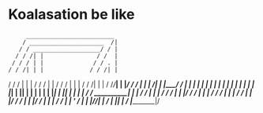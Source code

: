 # Koalasation be like



         _________________________
        / _____________________  /|
       / / ___________________/ / |
      / / /| |               / /  |
     / / / | |              / / . |
    / / /| | |             / / /| |
   / / / | | |            / / / | |
  / / /  | | |           / / /| | |
 / /_/___| | |__________/ / / | | |
/________| | |___________/ /  | | |
| _______| | |__________ | |  | | |
| | |    | | |_________| | |__| | |
| | |    | |___________| | |____| |
| | |   / / ___________| | |_  / /
| | |  / / /           | | |/ / /
| | | / / /            | | | / /
| | |/ / /             | | |/ /
| | | / /              | | ' /
| | |/_/_______________| |  /
| |____________________| | /
|________________________|/
